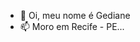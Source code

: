- 👋 Oi, meu nome é Gediane 
- 📫 Moro em Recife - PE...

<!---
AneBirth/AneBirth is a ✨ special ✨ repository because its `README.md` (this file) appears on your GitHub profile.
You can click the Preview link to take a look at your changes.
--->
